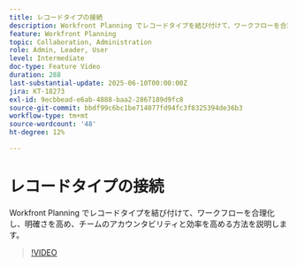 ```yaml
---
title: レコードタイプの接続
description: Workfront Planning でレコードタイプを結び付けて、ワークフローを合理化し、明確さを高め、チームのアカウンタビリティと効率を高める方法を説明します。​
feature: Workfront Planning
topic: Collaboration, Administration
role: Admin, Leader, User
level: Intermediate
doc-type: Feature Video
duration: 288
last-substantial-update: 2025-06-10T00:00:00Z
jira: KT-18273
exl-id: 9ecbbead-e6ab-4888-baa2-2867189d9fc8
source-git-commit: bbdf99c6bc1be714077fd94fc3f8325394de36b3
workflow-type: tm+mt
source-wordcount: '48'
ht-degree: 12%

---
```


# レコードタイプの接続

Workfront Planning でレコードタイプを結び付けて、ワークフローを合理化し、明確さを高め、チームのアカウンタビリティと効率を高める方法を説明します。&#x200B;

>[!VIDEO](https://video.tv.adobe.com/v/3463796/?learn=on&enablevpops=1)

